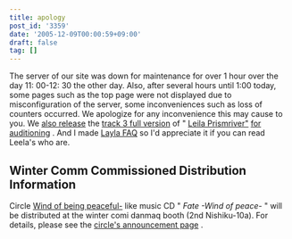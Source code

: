 ```yaml
---
title: apology
post_id: '3359'
date: '2005-12-09T00:00:59+09:00'
draft: false
tag: []
---
```


The server of our site was down for maintenance for over 1 hour over the day 11: 00-12: 30 the other day. Also, after several hours until 1:00 today, some pages such as the top page were not displayed due to misconfiguration of the server, some inconveniences such as loss of counters occurred. We apologize for any inconvenience this may cause to you. We [also release](/!/leila/03.mp3) the [track 3 full version](/!/leila/03.mp3) of " [Leila Prismriver"](/!/leila/) [for auditioning](/!/leila/03.mp3) . And I made [Layla FAQ](/tag/leila-prismriver) so I'd appreciate it if you can read Leela's who are.

## Winter Comm Commissioned Distribution Information

Circle [Wind of being peaceful-](http://wpor-ram.info/) like music CD " _Fate -Wind of peace-_ " will be distributed at the winter comi danmaq booth (2nd Nishiku-10a). For details, please see the [circle's announcement page](http://wpor-ram.info/fate/fate.html) .